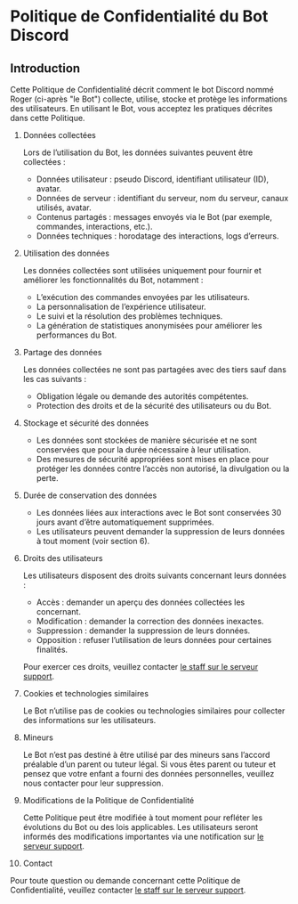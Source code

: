 # Politique de Confidentialité du Bot Discord
## Introduction
Cette Politique de Confidentialité décrit comment le bot Discord nommé Roger (ci-après "le Bot") collecte, utilise, stocke et protège les informations des utilisateurs. En utilisant le Bot, vous acceptez les pratiques décrites dans cette Politique.

1. Données collectées

   Lors de l’utilisation du Bot, les données suivantes peuvent être collectées :
   - Données utilisateur : pseudo Discord, identifiant utilisateur (ID), avatar.
   - Données de serveur : identifiant du serveur, nom du serveur, canaux utilisés, avatar.
   - Contenus partagés : messages envoyés via le Bot (par exemple, commandes, interactions, etc.).
   - Données techniques : horodatage des interactions, logs d’erreurs.
2. Utilisation des données

   Les données collectées sont utilisées uniquement pour fournir et améliorer les fonctionnalités du Bot, notamment :
   - L’exécution des commandes envoyées par les utilisateurs.
   - La personnalisation de l’expérience utilisateur.
   - Le suivi et la résolution des problèmes techniques.
   - La génération de statistiques anonymisées pour améliorer les performances du Bot.
3. Partage des données

   Les données collectées ne sont pas partagées avec des tiers sauf dans les cas suivants :
   - Obligation légale ou demande des autorités compétentes.
   - Protection des droits et de la sécurité des utilisateurs ou du Bot.
4. Stockage et sécurité des données
   - Les données sont stockées de manière sécurisée et ne sont conservées que pour la durée nécessaire à leur utilisation.
   - Des mesures de sécurité appropriées sont mises en place pour protéger les données contre l’accès non autorisé, la divulgation ou la perte.
5. Durée de conservation des données

   - Les données liées aux interactions avec le Bot sont conservées 30 jours avant d’être automatiquement supprimées.
   - Les utilisateurs peuvent demander la suppression de leurs données à tout moment (voir section 6).
6. Droits des utilisateurs

   Les utilisateurs disposent des droits suivants concernant leurs données :
   - Accès : demander un aperçu des données collectées les concernant.
   - Modification : demander la correction des données inexactes.
   - Suppression : demander la suppression de leurs données.
   - Opposition : refuser l’utilisation de leurs données pour certaines finalités.
   
   Pour exercer ces droits, veuillez contacter [le staff sur le serveur support](https://discord.gg/tDWF64AYkW).

7. Cookies et technologies similaires

   Le Bot n’utilise pas de cookies ou technologies similaires pour collecter des informations sur les utilisateurs.

8. Mineurs

   Le Bot n’est pas destiné à être utilisé par des mineurs sans l’accord préalable d’un parent ou tuteur légal. Si vous êtes parent ou tuteur et pensez que votre enfant a fourni des données personnelles, veuillez nous contacter pour leur suppression.

9. Modifications de la Politique de Confidentialité

   Cette Politique peut être modifiée à tout moment pour refléter les évolutions du Bot ou des lois applicables. Les utilisateurs seront informés des modifications importantes via une notification sur [le serveur support](https://discord.gg/tDWF64AYkW).

11. Contact

   Pour toute question ou demande concernant cette Politique de Confidentialité, veuillez contacter [le staff sur le serveur support](https://discord.gg/tDWF64AYkW).
